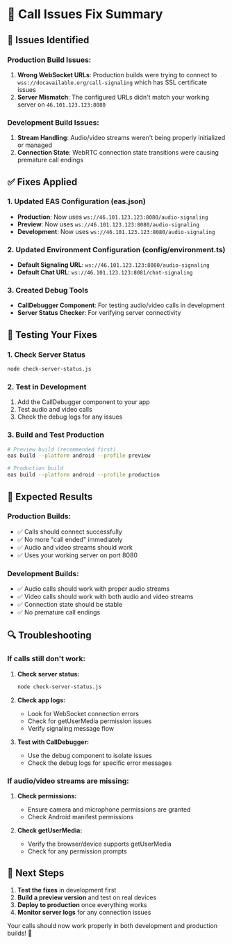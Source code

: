 # 🔧 Call Issues Fix Summary

## 🚨 **Issues Identified**

### **Production Build Issues:**
1. **Wrong WebSocket URLs**: Production builds were trying to connect to `wss://docavailable.org/call-signaling` which has SSL certificate issues
2. **Server Mismatch**: The configured URLs didn't match your working server on `46.101.123.123:8080`

### **Development Build Issues:**
1. **Stream Handling**: Audio/video streams weren't being properly initialized or managed
2. **Connection State**: WebRTC connection state transitions were causing premature call endings

## ✅ **Fixes Applied**

### **1. Updated EAS Configuration (eas.json)**
- **Production**: Now uses `ws://46.101.123.123:8080/audio-signaling`
- **Preview**: Now uses `ws://46.101.123.123:8080/audio-signaling`
- **Development**: Now uses `ws://46.101.123.123:8080/audio-signaling`

### **2. Updated Environment Configuration (config/environment.ts)**
- **Default Signaling URL**: `ws://46.101.123.123:8080/audio-signaling`
- **Default Chat URL**: `ws://46.101.123.123:8081/chat-signaling`

### **3. Created Debug Tools**
- **CallDebugger Component**: For testing audio/video calls in development
- **Server Status Checker**: For verifying server connectivity

## 🧪 **Testing Your Fixes**

### **1. Check Server Status**
```bash
node check-server-status.js
```

### **2. Test in Development**
1. Add the CallDebugger component to your app
2. Test audio and video calls
3. Check the debug logs for any issues

### **3. Build and Test Production**
```bash
# Preview build (recommended first)
eas build --platform android --profile preview

# Production build
eas build --platform android --profile production
```

## 🎯 **Expected Results**

### **Production Builds:**
- ✅ Calls should connect successfully
- ✅ No more "call ended" immediately
- ✅ Audio and video streams should work
- ✅ Uses your working server on port 8080

### **Development Builds:**
- ✅ Audio calls should work with proper audio streams
- ✅ Video calls should work with both audio and video streams
- ✅ Connection state should be stable
- ✅ No premature call endings

## 🔍 **Troubleshooting**

### **If calls still don't work:**

1. **Check server status:**
   ```bash
   node check-server-status.js
   ```

2. **Check app logs:**
   - Look for WebSocket connection errors
   - Check for getUserMedia permission issues
   - Verify signaling message flow

3. **Test with CallDebugger:**
   - Use the debug component to isolate issues
   - Check the debug logs for specific error messages

### **If audio/video streams are missing:**

1. **Check permissions:**
   - Ensure camera and microphone permissions are granted
   - Check Android manifest permissions

2. **Check getUserMedia:**
   - Verify the browser/device supports getUserMedia
   - Check for any permission prompts

## 📱 **Next Steps**

1. **Test the fixes** in development first
2. **Build a preview version** and test on real devices
3. **Deploy to production** once everything works
4. **Monitor server logs** for any connection issues

Your calls should now work properly in both development and production builds! 🚀
